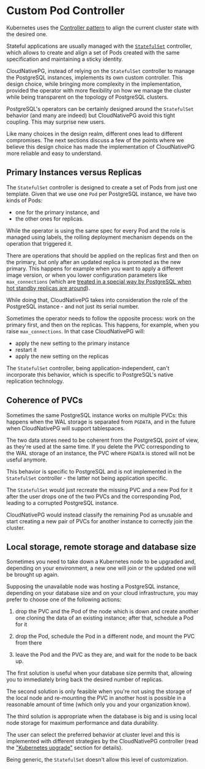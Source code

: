 # Custom Pod Controller

Kubernetes uses the
[Controller pattern](https://kubernetes.io/docs/concepts/architecture/controller/)
to align the current cluster state with the desired one.

Stateful applications are usually managed with the
[`StatefulSet`](https://kubernetes.io/docs/concepts/workloads/controllers/statefulset/)
controller, which allows to create and align a set of Pods created with the
same specification and maintaining a sticky identity.

CloudNativePG, instead of relying on the `StatefulSet` controller to manage
the PostgreSQL instances, implements its own custom controller. This design
choice, while bringing more complexity in the implementation, provided the
operator with more flexibility on how we manage the cluster while being
transparent on the topology of PostgreSQL clusters.

PostgreSQL's operators can be certainly designed around the `StatefulSet`
behavior (and many are indeed) but CloudNativePG avoid this tight
coupling. This may surprise new users.

Like many choices in the design realm, different ones lead to different
compromises. The next sections discuss a few of the points where we believe
this design choice has made the implementation of CloudNativePG
more reliable and easy to understand.

## Primary Instances versus Replicas

The `StatefulSet` controller is designed to create a set of Pods
from just one template. Given that we use one `Pod` per PostgreSQL instance,
we have two kinds of Pods:

- one for the primary instance, and
- the other ones for replicas.

While the operator is using the same spec for every Pod and the role
is managed using labels, the rolling deployment mechanism depends on the
operation that triggered it.

There are operations that should be applied on the replicas first
and then on the primary, but only after an updated replica is promoted
as the new primary.
This happens for example when you want to apply a different image version,
or when you lower configuration parameters like `max_connections` (which are
[treated in a special way by PostgreSQL when hot standby replicas are around](https://www.postgresql.org/docs/current/hot-standby.html)).

While doing that, CloudNativePG takes into consideration the role of
the PostgreSQL instance - and not just its serial number.

Sometimes the operator needs to follow the opposite process: work on the
primary first, and then on the replicas. This happens, for example, when you
raise `max_connections`. In that case CloudNativePG will:

- apply the new setting to the primary instance
- restart it
- apply the new setting on the replicas

The `StatefulSet` controller, being application-independent, can't
incorporate this behavior, which is specific to PostgreSQL's native
replication technology.

## Coherence of PVCs

Sometimes the same PostgreSQL instance works on multiple PVCs: this happens
when the WAL storage is separated from `PGDATA`, and in the future when CloudNativePG
will support tablespaces.

The two data stores need to be coherent from the PostgreSQL point of view,
as they're used at the same time. If you delete the PVC corresponding to
the WAL storage of an instance, the PVC where `PGDATA` is stored will not be
useful anymore.

This behavior is specific to PostgreSQL and is not implemented in the
`StatefulSet` controller - the latter not being application specific.

The `StatefulSet` would just recreate the missing PVC and a new Pod for it
after the user drops one of the two PVCs and the corresponding Pod, leading
to a corrupted PostgreSQL instance.

CloudNativePG would instead classify the remaining Pod as unusable and
start creating a new pair of PVCs for another instance to correctly join the
cluster.

## Local storage, remote storage and database size

Sometimes you need to take down a Kubernetes node to be upgraded and,
depending on your environment, a new one will join or the updated one
will be brought up again.

Supposing the unavailable node was hosting a PostgreSQL instance,
depending on your database size and on your cloud infrastructure, you
may prefer to choose one of the following actions:

1. drop the PVC and the Pod of the node which is down and create
   another one cloning the data of an existing instance; after
   that, schedule a Pod for it

2. drop the Pod, schedule the Pod in a different node, and mount
   the PVC from there

3. leave the Pod and the PVC as they are, and wait for the node to
   be back up.

The first solution is useful when your database size permits that, allowing you
to immediately bring back the desired number of replicas.

The second solution is only feasible when you're not using the storage of the
local node and re-mounting the PVC in another host is possible in a reasonable
amount of time (which only you and your organization know).

The third solution is appropriate when the database is big and is using local
node storage for maximum performance and data durability.

The user can select the preferred behavior at cluster level and
this is implemented with different strategies by the CloudNativePG
controller (read the ["Kubernetes upgrade"](kubernetes_upgrade.md) section
for details).

Being generic, the `StatefulSet` doesn't allow this level of
customization.
